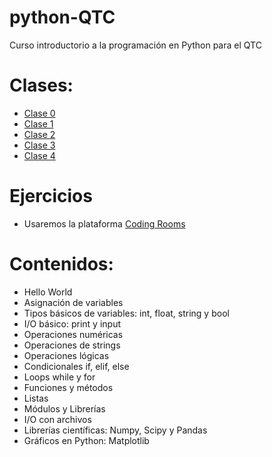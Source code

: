 # python-QTC
Curso introductorio a la programación en Python para el QTC

# Clases:
* [Clase 0](https://docs.google.com/presentation/d/11Bff4P5-hKa3haqZrfkRyZh_vkgtJ09uG4G2w4GSe70/edit?usp=sharing)
* [Clase 1](https://colab.research.google.com/github/furcelay/python-QTC/blob/main/Tutoriales/1-Variables.ipynb)
* [Clase 2](https://colab.research.google.com/github/furcelay/python-QTC/blob/main/Tutoriales/2-Control_de_flujo_1.ipynb)
* [Clase 3](https://colab.research.google.com/github/furcelay/python-QTC/blob/main/Tutoriales/3-loops_y_funciones.ipynb)
* [Clase 4](https://colab.research.google.com/github/furcelay/python-QTC/blob/main/Tutoriales/4-strings_y_listas.ipynb)

# Ejercicios
* Usaremos la plataforma [Coding Rooms](https://app.codingrooms.com/app/?joinCode=C-FJBefUH)

# Contenidos:
* Hello World
* Asignación de variables
* Tipos básicos de variables: int, float, string y bool
* I/O básico: print y input
* Operaciones numéricas
* Operaciones de strings
* Operaciones lógicas
* Condicionales if, elif, else
* Loops while y for
* Funciones y métodos
* Listas
* Módulos y Librerías
* I/O con archivos
* Librerías científicas: Numpy, Scipy y Pandas
* Gráficos en Python: Matplotlib

